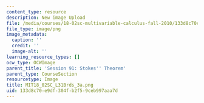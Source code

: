 ```yaml
---
content_type: resource
description: New image Upload
file: /media/courses/18-02sc-multivariable-calculus-fall-2010/133d8c70e9df304fb2f59ceb997aaa7d_MIT18_02SC_L31Brds_3a.png
file_type: image/png
image_metadata:
  caption: ''
  credit: ''
  image-alt: ''
learning_resource_types: []
ocw_type: OCWImage
parent_title: 'Session 91: Stokes'' Theorem'
parent_type: CourseSection
resourcetype: Image
title: MIT18_02SC_L31Brds_3a.png
uid: 133d8c70-e9df-304f-b2f5-9ceb997aaa7d
---
```

